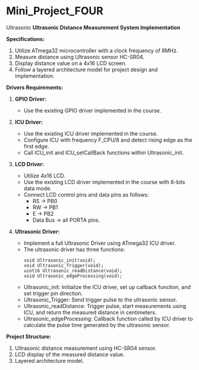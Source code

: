 # Mini_Project_FOUR
Ultrasonic
**Ultrasonic Distance Measurement System Implementation**

**Specifications:**

1. Utilize ATmega32 microcontroller with a clock frequency of 8MHz.
2. Measure distance using Ultrasonic sensor HC-SR04.
3. Display distance value on a 4x16 LCD screen.
4. Follow a layered architecture model for project design and implementation.

**Drivers Requirements:**

1. **GPIO Driver:**
   - Use the existing GPIO driver implemented in the course.
   
2. **ICU Driver:**
   - Use the existing ICU driver implemented in the course.
   - Configure ICU with frequency F_CPU/8 and detect rising edge as the first edge.
   - Call ICU_init and ICU_setCallBack functions within Ultrasonic_init.

3. **LCD Driver:**
   - Utilize 4x16 LCD.
   - Use the existing LCD driver implemented in the course with 8-bits data mode.
   - Connect LCD control pins and data pins as follows:
     - RS → PB0
     - RW → PB1
     - E → PB2
     - Data Bus → all PORTA pins.

4. **Ultrasonic Driver:**
   - Implement a full Ultrasonic Driver using ATmega32 ICU driver.
   - The ultrasonic driver has three functions:
     ```
     void Ultrasonic_init(void);
     void Ultrasonic_Trigger(void);
     uint16 Ultrasonic_readDistance(void);
     void Ultrasonic_edgeProcessing(void);
     ```
   - Ultrasonic_init: Initialize the ICU driver, set up callback function, and set trigger pin direction.
   - Ultrasonic_Trigger: Send trigger pulse to the ultrasonic sensor.
   - Ultrasonic_readDistance: Trigger pulse, start measurements using ICU, and return the measured distance in centimeters.
   - Ultrasonic_edgeProcessing: Callback function called by ICU driver to calculate the pulse time generated by the ultrasonic sensor.

**Project Structure:**

1. Ultrasonic distance measurement using HC-SR04 sensor.
2. LCD display of the measured distance value.
3. Layered architecture model.
